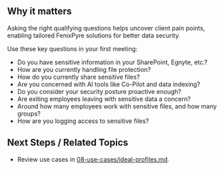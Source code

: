 
## Why it matters
Asking the right qualifying questions helps uncover client pain points, enabling tailored FenixPyre solutions for better data security.

Use these key questions in your first meeting:

- Do you have sensitive information in your SharePoint, Egnyte, etc.?
- How are you currently handling file protection?
- How do you currently share sensitive files?
- Are you concerned with AI tools like Co-Pilot and data indexing?
- Do you consider your security posture proactive enough?
- Are exiting employees leaving with sensitive data a concern?
- Around how many employees work with sensitive files, and how many groups?
- How are you logging access to sensitive files?

## Next Steps / Related Topics
- Review use cases in [08-use-cases/ideal-profiles.md](/08-use-cases/ideal-profiles).
